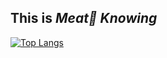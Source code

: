 ## This is *Meat🥩 Knowing*

[![Top Langs](https://github-readme-stats.vercel.app/api/top-langs/?username=lhanlhanlhan&hide=css&layout=compact)](https://github.com/anuraghazra/github-readme-stats)

